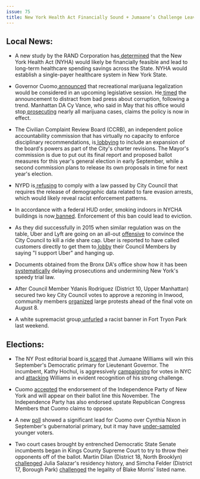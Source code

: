 ```yaml
---
issue: 75
title: New York Health Act Financially Sound + Jumaane’s Challenge Leaves Hochul Shook
---
```


## Local News:
-   A new study by the RAND Corporation has[  determined](https://www.politico.com/states/new-york/albany/story/2018/08/01/rand-study-finds-single-payer-viable-in-new-york-but-with-big-caveats-536072) that the New York Health Act (NYHA) would likely be financially feasible and lead to long-term healthcare spending savings across the State. NYHA would establish a single-payer healthcare system in New York State.

-   Governor Cuomo[  announced](http://gothamist.com/2018/08/03/marijuana_legalize_ny_cuomo.php) that recreational marijuana legalization would be considered in an upcoming legislative session. He[  timed](https://www.nbcnewyork.com/on-air/as-seen-on/Cuomo-Forms-Panel-to-Draft-Legal-Weed-Bill_New-York-489936611.html) the announcement to distract from bad press about corruption, following a trend. Manhattan DA Cy Vance, who said in May that his office would stop[  prosecuting](http://gothamist.com/2018/08/01/manhattan_marijuana_policy.php) nearly all marijuana cases, claims the policy is now in effect.

-   The Civilian Complaint Review Board (CCRB), an independent police accountability commission that has virtually no capacity to enforce disciplinary recommendations, is[  lobbying](http://www.gothamgazette.com/city/7835-nypd-watchdog-seeks-sharper-teeth-through-charter-revision) to include an expansion of the board's powers as part of the City's charter revisions. The Mayor's commission is due to put out its final report and proposed ballot measures for this year's general election in early September, while a second commission plans to release its own proposals in time for next year's election.

-   NYPD is[  refusing](https://www.amny.com/news/fare-evasion-nypd-1.20215200?mc_cid=c76b01f944&mc_eid=c6cb0a150f) to comply with a law passed by City Council that requires the release of demographic data related to fare evasion arrests, which would likely reveal racist enforcement patterns.

-   In accordance with a federal HUD order, smoking indoors in NYCHA buildings is now[  banned](http://gothamist.com/2018/07/30/nycha_smoking_ban_nyc.php). Enforcement of this ban could lead to eviction.

-   As they did successfully in 2015 when similar regulation was on the table, Uber and Lyft are going on an all-out [offensive](https://www.nytimes.com/2018/07/27/nyregion/uber-nyc-cap-city-council.html) to convince the City Council to kill a ride share cap. Uber is reported to have called customers directly to get them to[  lobby](https://www.buzzfeednews.com/article/amberjamieson/uber-phone-calls-riders-new-york-city-council) their Council Members by saying "I support Uber" and hanging up.

-   Documents obtained from the Bronx DA's office show how it has been[  systematically](https://theappeal.org/internal-documents-reveal-how-bronx-prosecutors-are-taught-to-slow-down-cases/) delaying prosecutions and undermining New York's speedy trial law.

-   After Council Member Ydanis Rodriguez (District 10, Upper Manhattan) secured two key City Council votes to approve a rezoning in Inwood, community members [organized](http://gothamist.com/2018/08/03/protesters_inwood_city_council.php) large protests ahead of the final vote on August 8.

-   A white supremacist group[  unfurled](http://gothamist.com/2018/07/31/fort_tryon_park_hate_group.php) a racist banner in Fort Tryon Park last weekend.

## Elections:

-   The NY Post editorial board is[  scared](https://nypost.com/2018/07/31/for-all-his-antics-jumaane-williams-could-still-win/) that Jumaane Williams will win this September's Democratic primary for Lieutenant Governor. The incumbent, Kathy Hochul, is aggressively [campaigning](http://www.gothamgazette.com/state/7838-in-wide-open-lieutenant-governor-primary-hochul-targets-votes-in-williams-backyard) for votes in NYC and [attacking](https://www.timesunion.com/news/article/While-Cuomo-ignores-opponent-Hochul-goes-on-the-13101584.php) Williams in evident recognition of his strong challenge.

-   Cuomo [accepted](https://www.nytimes.com/2018/08/01/nyregion/cuomo-independence-line-ballot-governor-election.html) the endorsement of the Independence Party of New York and will appear on their ballot line this November. The Independence Party has also endorsed upstate Republican Congress Members that Cuomo claims to oppose.

-   A new [poll](https://www.nytimes.com/2018/07/31/nyregion/cuomo-nixon-lead-primary.html) showed a significant lead for Cuomo over Cynthia Nixon in September's gubernatorial primary, but it may have [under-sampled](https://twitter.com/LaurenHitt/status/1024271243275653120) younger voters.

-   Two court cases brought by entrenched Democratic State Senate incumbents began in Kings County Supreme Court to try to throw their opponents off of the ballot. Martin Dilan (District 18, North Brooklyn) [challenged](https://www.brooklynpaper.com/stories/41/32/pl-inside-politics-2018-08-03-bk.html) Julia Salazar's residency history, and Simcha Felder (District 17, Borough Park) [challenged](http://gothamist.com/2018/08/03/simcha_felder_blake_morris.php) the legality of Blake Morris' listed name.
